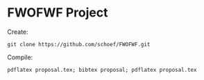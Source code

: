 FWOFWF Project
==============
Create:
```
git clone https://github.com/schoef/FWOFWF.git
```
Compile:
```
pdflatex proposal.tex; bibtex proposal; pdflatex proposal.tex 
```
